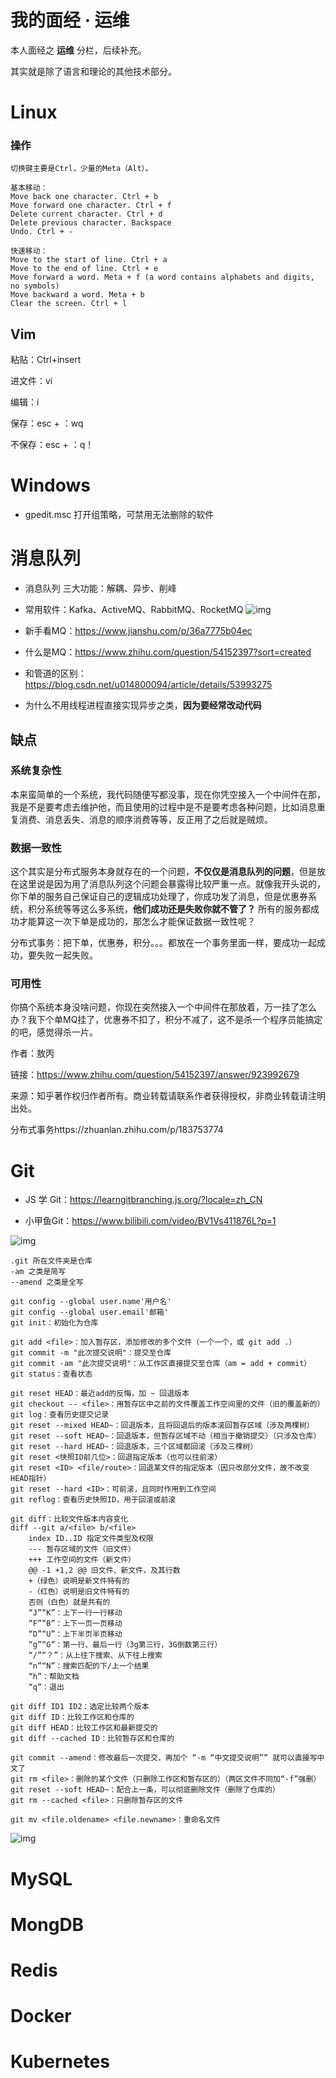 # 我的面经 · 运维

本人面经之 **运维** 分栏，后续补充。

其实就是除了语言和理论的其他技术部分。



# Linux

### 操作

```shell
切换键主要是Ctrl，少量的Meta（Alt）。

基本移动：
Move back one character. Ctrl + b 
Move forward one character. Ctrl + f 
Delete current character. Ctrl + d 
Delete previous character. Backspace 
Undo. Ctrl + -

快速移动： 
Move to the start of line. Ctrl + a 
Move to the end of line. Ctrl + e 
Move forward a word. Meta + f (a word contains alphabets and digits, no symbols) 
Move backward a word. Meta + b 
Clear the screen. Ctrl + l
```



## Vim

粘贴：Ctrl+insert

进文件：vi

编辑：i

保存：esc + ：wq

不保存：esc + ：q！



# Windows

- gpedit.msc 打开组策略，可禁用无法删除的软件



# 消息队列

- 消息队列 三大功能：解耦、异步、削峰 

- 常用软件：Kafka、ActiveMQ、RabbitMQ、RocketMQ ![img](https://uploader.shimo.im/f/vMFEY21qXF6GLs4v.png!thumbnail) 
- 新手看MQ：https://www.jianshu.com/p/36a7775b04ec 
- 什么是MQ：https://www.zhihu.com/question/54152397?sort=created 
- 和管道的区别：https://blog.csdn.net/u014800094/article/details/53993275 
- 为什么不用线程进程直接实现异步之类，**因为要经常改动代码** 

## **缺点**

### 系统复杂性

本来蛮简单的一个系统，我代码随便写都没事，现在你凭空接入一个中间件在那，我是不是要考虑去维护他，而且使用的过程中是不是要考虑各种问题，比如消息重复消费、消息丢失、消息的顺序消费等等，反正用了之后就是贼烦。 

### **数据一致性**

这个其实是分布式服务本身就存在的一个问题，**不仅仅是消息队列的问题**，但是放在这里说是因为用了消息队列这个问题会暴露得比较严重一点。就像我开头说的，你下单的服务自己保证自己的逻辑成功处理了，你成功发了消息，但是优惠券系统，积分系统等等这么多系统，**他们成功还是失败你就不管了？** 所有的服务都成功才能算这一次下单是成功的，那怎么才能保证数据一致性呢？

分布式事务：把下单，优惠券，积分。。。都放在一个事务里面一样，要成功一起成功，要失败一起失败。

###  可用性

你搞个系统本身没啥问题，你现在突然接入一个中间件在那放着，万一挂了怎么办？我下个单MQ挂了，优惠券不扣了，积分不减了，这不是杀一个程序员能搞定的吧，感觉得杀一片。 

作者：敖丙

链接：https://www.zhihu.com/question/54152397/answer/923992679

来源：知乎著作权归作者所有。商业转载请联系作者获得授权，非商业转载请注明出处。 

分布式事务https://zhuanlan.zhihu.com/p/183753774



# Git

- JS 学 Git：https://learngitbranching.js.org/?locale=zh_CN

- 小甲鱼Git：https://www.bilibili.com/video/BV1Vs411876L?p=1

![img](https://uploader.shimo.im/f/xnmT4HOCPLAi2PIt.png!thumbnail)

```shell
.git 所在文件夹是仓库
-am 之类是简写
--amend 之类是全写

git config --global user.name'用户名'
git config --global user.email'邮箱'
git init：初始化为仓库

git add <file>：加入暂存区，添加修改的多个文件（一个一个，或 git add .）
git commit -m "此次提交说明"：提交至仓库
git commit -am "此次提交说明"：从工作区直接提交至仓库（am = add + commit）
git status：查看状态

git reset HEAD：最近add的反悔，加 ~ 回退版本
git checkout -- <file>：用暂存区中之前的文件覆盖工作空间里的文件（旧的覆盖新的）
git log：查看历史提交记录
git reset --mixed HEAD~：回退版本，且将回退后的版本滚回暂存区域（涉及两棵树）
git reset --soft HEAD~：回退版本，但暂存区域不动（相当于撤销提交）（只涉及仓库）
git reset --hard HEAD~：回退版本，三个区域都回滚（涉及三棵树） 
git reset <快照ID前几位>：回退指定版本（也可以往前滚）
git reset <ID> <file/route>：回退某文件的指定版本（因只改部分文件，故不改变HEAD指针）
git reset --hard <ID>：可前滚，且同时作用到工作空间
git reflog：查看历史快照ID，用于回滚或前滚

git diff：比较文件版本内容变化
diff --git a/<file> b/<file>
	index ID..ID 指定文件类型及权限
	--- 暂存区域的文件（旧文件）
	+++ 工作空间的文件（新文件）
	@@ -1 +1,2 @@ 旧文件、新文件，及其行数
	+（绿色）说明是新文件特有的
	-（红色）说明是旧文件特有的
	否则（白色）就是共有的
	“J”“K”：上下一行一行移动
	“F”“B”：上下一页一页移动
	“D”“U”：上下半页半页移动
	“g”“G”：第一行、最后一行（3g第三行，3G倒数第三行）
    “/”“？”：从上往下搜索、从下往上搜索
	“n”“N”：搜索匹配的下/上一个结果
	“h”：帮助文档
	“q”：退出
	
git diff ID1 ID2：选定比较两个版本
git diff ID：比较工作区和仓库的
git diff HEAD：比较工作区和最新提交的
git diff --cached ID：比较暂存区和仓库的

git commit --amend：修改最后一次提交，再加个 “-m “中文提交说明”” 就可以直接写中文了
git rm <file>：删除的某个文件（只删除工作区和暂存区的）（两区文件不同加“-f”强删）
git reset --soft HEAD~：配合上一条，可以彻底删除文件（删除了仓库的）
git rm --cached <file>：只删除暂存区的文件

git mv <file.oldename> <file.newname>：重命名文件
```

![img](https://uploader.shimo.im/f/NgDAzBKtJNbrks7d.png!thumbnail)







# MySQL



# MongDB



# Redis



# Docker



# Kubernetes